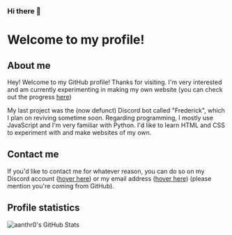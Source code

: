 ### Hi there 👋

# Welcome to my profile!

## About me
Hey! Welcome to my GitHub profile! Thanks for visiting.
I'm very interested and am currently experimenting in making my own website (you can check out the progress [here](https://github.com/aanthr0/personal-website "Personal Website"))

My last project was the (now defunct) Discord bot called "Frederick", which I plan on reviving sometime soon.
Regarding programming, I mostly use JavaScript and I'm very familiar with Python.
I'd like to learn HTML and CSS to experiment with and make websites of my own.

## Contact me
If you'd like to contact me for whatever reason, you can do so on my Discord account ([hover here](https://discord.com/ "aanthr0#5169")) or my email address ([hover here](https://mail.google.com/ "anthromadayt@gmail.com")) (please mention you're coming from GitHub).

## Profile statistics
![aanthr0's GitHub Stats](https://github-readme-stats.vercel.app/api?username=aanthr0&hide=prs&count_private=true&show_icons=true&title_color=D5D8DA&text_color=D55170&icon_color=9EA1A4&bg_color=1C1E26&locale=en)
